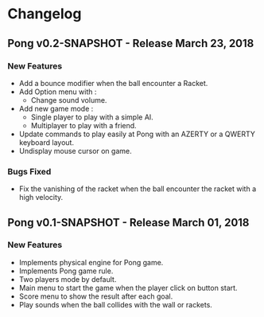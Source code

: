 # Changelog

## Pong v0.2-SNAPSHOT - Release March 23, 2018

### New Features

* Add a bounce modifier when the ball encounter a Racket.
* Add Option menu with :
    * Change sound volume.
* Add new game mode :
    * Single player to play with a simple AI.
    * Multiplayer to play with a friend.
* Update commands to play easily at Pong with an AZERTY or a QWERTY keyboard layout.
* Undisplay mouse cursor on game.

### Bugs Fixed

* Fix the vanishing of the racket when the ball encounter the racket with a high velocity.


## Pong v0.1-SNAPSHOT - Release March 01, 2018

### New Features 

* Implements physical engine for Pong game.
* Implements Pong game rule.
* Two players mode by default.
* Main menu to start the game when the player click on button start.
* Score menu to show the result after each goal.
* Play sounds when the ball collides with the wall or rackets.
